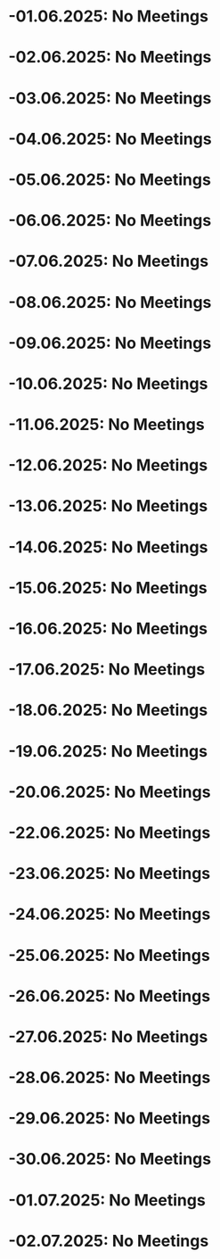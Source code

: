 # -01.06.2025: No Meetings
# -02.06.2025: No Meetings
# -03.06.2025: No Meetings
# -04.06.2025: No Meetings
# -05.06.2025: No Meetings
# -06.06.2025: No Meetings
# -07.06.2025: No Meetings
# -08.06.2025: No Meetings
# -09.06.2025: No Meetings
# -10.06.2025: No Meetings
# -11.06.2025: No Meetings
# -12.06.2025: No Meetings
# -13.06.2025: No Meetings
# -14.06.2025: No Meetings
# -15.06.2025: No Meetings
# -16.06.2025: No Meetings
# -17.06.2025: No Meetings
# -18.06.2025: No Meetings
# -19.06.2025: No Meetings
# -20.06.2025: No Meetings
# -22.06.2025: No Meetings
# -23.06.2025: No Meetings
# -24.06.2025: No Meetings
# -25.06.2025: No Meetings
# -26.06.2025: No Meetings
# -27.06.2025: No Meetings
# -28.06.2025: No Meetings
# -29.06.2025: No Meetings
# -30.06.2025: No Meetings
# -01.07.2025: No Meetings
# -02.07.2025: No Meetings
